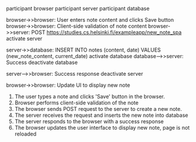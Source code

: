 participant browser
participant server
participant database

browser->>browser: User enters note content and clicks Save button
browser->>browser: Client-side validation of note content
browser->>server: POST https://studies.cs.helsinki.fi/exampleapp/new_note_spa
activate server

server->>database: INSERT INTO notes (content, date) VALUES (new_note_content, current_date)
activate database
database-->>server: Success
deactivate database

server-->>browser: Success response
deactivate server

browser->>browser: Update UI to display new note

1. The user types a note and clicks 'Save' button in the browser.
2. Browser performs client-side validation of the note
3. The browser sends POST request to the server to create a new note.
4. The server receives the request and inserts the new note into database
5. The server responds to the browser with a success response
6. The browser updates the user interface to display new note, page is not reloaded
